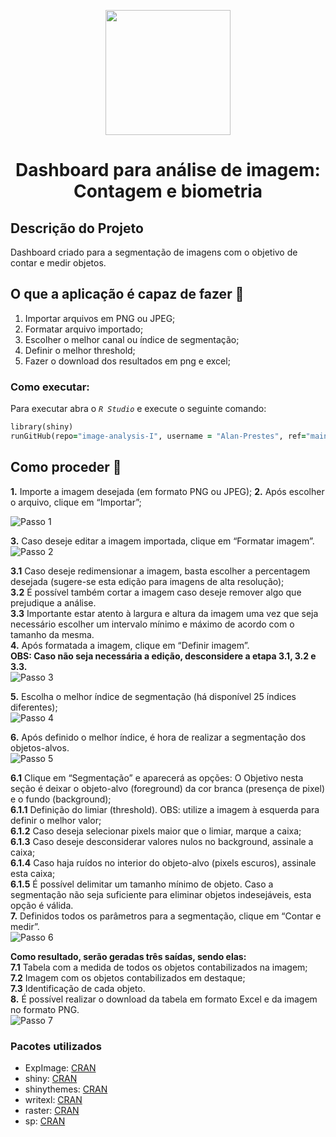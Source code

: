 <p align="center"> <img src="https://user-images.githubusercontent.com/87569077/236585012-9f31c629-35f3-40c3-99de-541efcb9db63.jpg" width="200">
<h1 align="center"> Dashboard para análise de imagem: Contagem e biometria </h3>

## Descrição do Projeto
Dashboard criado para a segmentação de imagens com o objetivo de contar e medir objetos.

## O que a aplicação é capaz de fazer :checkered_flag:
1. Importar arquivos em PNG ou JPEG;
2. Formatar arquivo importado;
3. Escolher o melhor canal ou índice de segmentação;
4. Definir o melhor threshold;
5. Fazer o download dos resultados em png e excel;

### Como executar:
Para executar abra o _`R Studio`_ e execute o seguinte comando:
```ruby
library(shiny)
runGitHub(repo="image-analysis-I", username = "Alan-Prestes", ref="main")
```

## Como proceder :punch:
**1.** Importe a imagem desejada (em formato PNG ou JPEG);
**2.** Após escolher o arquivo, clique em “Importar”;

![Passo 1](https://github.com/Alan-Prestes/Image-Analysis-I/assets/87569077/28870b87-535f-473c-9af7-b452507edf53)

**3.** Caso deseje editar a imagem importada, clique em “Formatar imagem”.
![Passo 2](https://github.com/Alan-Prestes/Image-Analysis-I/assets/87569077/c417ddcb-f470-40f6-9dba-cf4e2792fa42)

**3.1** Caso deseje redimensionar a imagem, basta escolher a percentagem desejada (sugere-se esta edição para imagens de alta resolução); <br />
**3.2** É possível também cortar a imagem caso deseje remover algo que prejudique a análise. <br />
**3.3** Importante estar atento à largura e altura da imagem uma vez que seja necessário escolher um intervalo mínimo e máximo de acordo com o tamanho da mesma. <br />
**4.** Após formatada a imagem, clique em “Definir imagem”. <br />
**OBS: Caso não seja necessária a edição, desconsidere a etapa 3.1, 3.2 e 3.3.** <br />
![Passo 3](https://github.com/Alan-Prestes/Image-Analysis-I/assets/87569077/50b29c7e-f2a0-4c19-ad30-261a54c06a9b)

**5.** Escolha o melhor índice de segmentação (há disponível 25 índices diferentes);<br />
![Passo 4](https://github.com/Alan-Prestes/Image-Analysis-I/assets/87569077/7917d627-0012-4ecd-9926-61d1646ca29b)

**6.** Após definido o melhor índice, é hora de realizar a segmentação dos objetos-alvos.<br />
![Passo 5](https://github.com/Alan-Prestes/Image-Analysis-I/assets/87569077/77a69561-e70a-42b0-82e1-a422c7aefc0f)

**6.1** Clique em “Segmentação” e aparecerá as opções: O Objetivo nesta seção é deixar o objeto-alvo (foreground) da cor branca (presença de pixel) e o fundo (background); <br />
**6.1.1** Definição do limiar (threshold). OBS: utilize a imagem à esquerda para definir o melhor valor; <br />
**6.1.2** Caso deseja selecionar pixels maior que o limiar, marque a caixa; <br />
**6.1.3** Caso deseje desconsiderar valores nulos no background, assinale a caixa; <br />
**6.1.4** Caso haja ruídos no interior do objeto-alvo (pixels escuros), assinale esta caixa; <br />
**6.1.5** É possível delimitar um tamanho mínimo de objeto. Caso a segmentação não seja suficiente para eliminar objetos indesejáveis, esta opção é válida. <br />
**7.** Definidos todos os parâmetros para a segmentação, clique em “Contar e medir”. <br />
![Passo 6](https://github.com/Alan-Prestes/Image-Analysis-I/assets/87569077/7e5bcd83-bb90-47e1-9fe2-f4f0369e836f)

**Como resultado, serão geradas três saídas, sendo elas:** <br />
**7.1** Tabela com a medida de todos os objetos contabilizados na imagem; <br />
**7.2** Imagem com os objetos contabilizados em destaque; <br />
**7.3** Identificação de cada objeto. <br />
**8.** É possível realizar o download da tabela em formato Excel e da imagem no formato PNG. <br />
![Passo 7](https://github.com/Alan-Prestes/Image-Analysis-I/assets/87569077/970ebfb0-70a3-4d10-aa4d-03eb4f532946)

### Pacotes utilizados
* ExpImage: [CRAN](https://cran.r-project.org/web/packages/ExpImage/ExpImage.pdf)
* shiny: [CRAN](https://cran.r-project.org/package=shiny)
* shinythemes: [CRAN](https://cran.r-project.org/package=shinythemes)
* writexl: [CRAN](https://cran.r-project.org/package=writexl)
* raster: [CRAN](https://cran.r-project.org/package=raster)
* sp: [CRAN](https://cran.r-project.org/package=sp)
